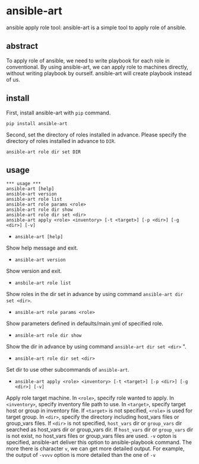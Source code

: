 # ansible-art
ansible apply role tool: ansible-art is a simple tool to apply role of ansible.

## abstract
To apply role of ansible, we need to write playbook for each role in conventional. By using ansible-art, we can apply role to machines directly, without writing playbook by ourself. ansible-art will create playbook instead of us.

## install
First, install ansible-art with `pip` command.
```
pip install ansible-art
```
Second, set the directory of roles installed in advance. Please specify the directory of roles installed in advance to `DIR`.
```
ansible-art role dir set DIR
```

## usage
```
*** usage ***
ansible-art [help]
ansible-art version
ansible-art role list
ansible-art role params <role>
ansible-art role dir show
ansible-art role dir set <dir>
ansible-art apply <role> <inventory> [-t <target>] [-p <dir>] [-g <dir>] [-v]
```

- `ansible-art [help]`

 Show help message and exit.

- `ansible-art version`

 Show version and exit.

- `ansbile-art role list`

 Show roles in the dir set in advance by using command `ansible-art dir set <dir>`.

- `ansible-art role params <role>`

 Show parameters defined in defaults/main.yml of specified role.

- `ansible-art role dir show`

 Show the dir in advance by using command `ansible-art dir set <dir>` ".

- `ansible-art role dir set <dir>`

 Set dir to use other subcommands of `ansible-art`.

- `ansible-art apply <role> <inventory> [-t <target>] [-p <dir>] [-g <dir>] [-v]`

 Apply role target machine. In `<role>`, specify role wanted to apply. In `<inventory>`, specify inventory file path to use. In `<target>`, specify target host or group in inventory file. If `<target>` is not specified, `<role>` is used for target group. In `<dir>`, specify the directory including host_vars files or group_vars files. If `<dir>` is not specified, `host_vars` dir or `group_vars` dir searched as host_vars dir or group_vars dir. If `host_vars` dir or `group_vars` dir is not exist, no host_vars files or group_vars files are used. `-v` opton is specified, ansible-art deliver this option to ansible-playbook command. The more there is character `v`, we can get more detailed output. For example, the output of `-vvvv` option is more detailed than the one of `-v`
